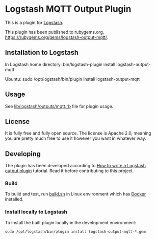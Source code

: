 # Logstash MQTT Output Plugin

This is a plugin for [Logstash](https://github.com/elastic/logstash).

This plugin has been published to rubygems.org, https://rubygems.org/gems/logstash-output-mqtt/.

## Installation to Logstash

In Logstash home directory: bin/logstash-plugin install logstash-output-mqtt

Ubuntu: sudo /opt/logstash/bin/plugin install logstash-output-mqtt

## Usage

See [lib/logstash/outputs/mqtt.rb](mqtt.rb) file for plugin usage.

## License

It is fully free and fully open source. The license is Apache 2.0, meaning you are pretty much free to use it however you want in whatever way.

## Developing

The plugin has been developed according to [How to write a Logstash output plugin](https://www.elastic.co/guide/en/logstash/current/_how_to_write_a_logstash_output_plugin.html) tutorial. Read it before contributing to this project.

### Build

To build and test, run [build.sh](build.sh) in Linux environment which has [Docker](https://www.docker.com) installed.

### Install locally to Logstash

To install the built plugin locally in the development environment:
```
sudo /opt/logstash/bin/plugin install logstash-output-mqtt-*.gem
```
